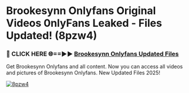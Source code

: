 # Brookesynn Onlyfans Original Videos 0nlyFans Leaked - Files Updated! (8pzw4)

<h3>🔴 CLICK HERE 🌐==►► <a href="https://tinyurl.com/ehrbuxhb" rel="nofollow">Brookesynn Onlyfans Updated Files</a></h3>

Get Brookesynn Onlyfans and all content. Now you can access all videos and pictures of Brookesynn Onlyfans. New Updated Files 2025!

[![8pzw4](https://i.imgur.com/lVYEuWS.gif)](https://tinyurl.com/ehrbuxhb)
